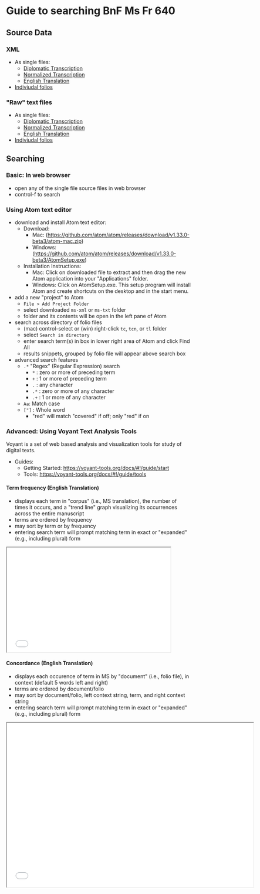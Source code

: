 # Guide to searching BnF Ms Fr 640

## Source Data

### XML

* As single files:
  * [Diplomatic Transcription](https://raw.githubusercontent.com/cu-mkp/ms-text-analysis/master/allFolios_xml/all_tc.xml)
  * [Normalized Transcription](https://raw.githubusercontent.com/cu-mkp/ms-text-analysis/master/allFolios_xml/all_tcn.xml)
  * [English Translation](https://raw.githubusercontent.com/cu-mkp/ms-text-analysis/master/txt/allFolios_xml_tl.xml)
* [Indiviudal folios](https://raw.githubusercontent.com/cu-mkp/ms-text-analysis/master/ms-xml.zip)
 
### "Raw" text files

* As single files:
  * [Diplomatic Transcription](https://raw.githubusercontent.com/cu-mkp/ms-text-analysis/master/allFolio_txt/all_tc.txt)
  * [Normalized Transcription](https://raw.githubusercontent.com/cu-mkp/ms-text-analysis/master/allFolio_txt/all_tcn.txt)
  * [English Translation](https://raw.githubusercontent.com/cu-mkp/ms-text-analysis/master/allFolio_txt/all_tl.txt)
* [Indiviudal folios](https://raw.githubusercontent.com/cu-mkp/ms-text-analysis/master/ms-xml.zip)

## Searching

### Basic: In web browser

* open any of the single file source files in web browser
* control-f to search

### Using Atom text editor

* download and install Atom text editor:
   * Download:
     * Mac: (https://github.com/atom/atom/releases/download/v1.33.0-beta3/atom-mac.zip)
     * Windows: (https://github.com/atom/atom/releases/download/v1.33.0-beta3/AtomSetup.exe)
  * Installation Instructions:
     * Mac: Click on downloaded file to extract and then drag the new Atom application into your "Applications" folder.
     * Windows: Click on AtomSetup.exe. This setup program will install Atom and create shortcuts on the desktop and in the start menu.
* add a new "project" to Atom
  * `File > Add Project Folder`
  * select downloaded `ms-xml` or `ms-txt` folder
  * folder and its contents will be open in the left pane of Atom
* search across directory of folio files
  * (mac) control-select or (win) right-click `tc`, `tcn`, or `tl` folder
  * select `Search in directory`
  * enter search term(s) in box in lower right area of Atom and click Find All
  * results snippets, grouped by folio file will appear above search box
* advanced search features
  * `.*` "Regex" (Regular Expression) search
    * `*` : zero or more of preceding term
    * `+` :  1 or more of preceding term
    * `.` : any character
    * `.*` : zero or more of any character
    * `.+` : 1 or more of any character
  * `Aa`: Match case
  * `["]` : Whole word
    * "red" will match "covered" if off; only "red" if on

### Advanced: Using Voyant Text Analysis Tools

Voyant is a set of web based analysis and visualization tools for study of digital texts.

 * Guides:
   * Getting Started: https://voyant-tools.org/docs/#!/guide/start
   * Tools: https://voyant-tools.org/docs/#!/guide/tools

#### Term frequency (English Translation)

 * displays each term in "corpus" (i.e., MS translation), the number of times it occurs, and a "trend line" graph visualizing its occurrences across the entire manuscript
 * terms are ordered by frequency
 * may sort by term or by frequency
 * entering search term will prompt matching term in exact or "expanded" (e.g., including plural) form
 

<!--	Exported from Voyant Tools (voyant-tools.org).
The iframe src attribute below uses a relative protocol to better function with both
http and https sites, but if you're embedding this into a local web page (file protocol)
you should add an explicit protocol (https if you're using voyant-tools.org, otherwise
it depends on this server.
Feel free to change the height and width values or other styling below: -->

<iframe style='width: 446px; height: 285px;' src='//voyant-tools.org/tool/CorpusTerms/?corpus=d7eadde0616c2a8fd8863f7a3a7ff290'></iframe>

####  Concordance (English Translation)
 
 * displays each occurence of term in MS by "document" (i.e., folio file), in context (default 5 words left and right) 
 * terms are ordered by document/folio
 * may sort by document/folio, left context string, term, and right context string
 * entering search term will prompt matching term in exact or "expanded" (e.g., including plural) form

<!--	Exported from Voyant Tools (voyant-tools.org).
The iframe src attribute below uses a relative protocol to better function with both
http and https sites, but if you're embedding this into a local web page (file protocol)
you should add an explicit protocol (https if you're using voyant-tools.org, otherwise
it depends on this server.
Feel free to change the height and width values or other styling below: -->

<iframe style='width: 672px; height: 447px;' src='//voyant-tools.org/tool/Contexts/?query=make&corpus=d7eadde0616c2a8fd8863f7a3a7ff290'></iframe>
